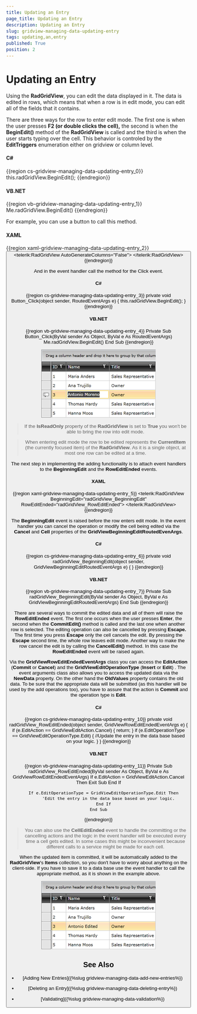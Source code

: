 ```yaml
---
title: Updating an Entry
page_title: Updating an Entry
description: Updating an Entry
slug: gridview-managing-data-updating-entry
tags: updating,an,entry
published: True
position: 2
---
```


# Updating an Entry

Using the __RadGridView__, you can edit the data displayed in it. The data is edited in rows, which means that when a row is in edit mode, you can edit all of the fields that it contains.

There are three ways for the row to enter edit mode. The first one is when the user presses __F2 (or double clicks the cell),__ the second is when the __BeginEdit()__ method of the __RadGridView__ is called and the third is when the user starts typing over the cell. This behavior is controled by the __EditTriggers__ enumeration either on gridview or column level.

#### __C#__

{{region cs-gridview-managing-data-updating-entry_0}}
	this.radGridView.BeginEdit();
{{endregion}}

#### __VB.NET__

{{region vb-gridview-managing-data-updating-entry_1}}
	Me.radGridView.BeginEdit()
{{endregion}}

For example, you can use a button to call this method.

#### __XAML__

{{region xaml-gridview-managing-data-updating-entry_2}}
	<StackPanel x:Name="LayoutRoot">
	    <Button Content="Edit"
	    Click="Button_Click" />
	    <telerik:RadGridView AutoGenerateColumns="False">
	        <!--...-->
	    </telerik:RadGridView>
	</StackPanel>
{{endregion}}

And in the event handler call the method for the Click event.

#### __C#__

{{region cs-gridview-managing-data-updating-entry_3}}
	private void Button_Click(object sender, RoutedEventArgs e)
	{
	    this.radGridView.BeginEdit();
	}
{{endregion}}

#### __VB.NET__

{{region vb-gridview-managing-data-updating-entry_4}}
	Private Sub Button_Click(ByVal sender As Object, ByVal e As RoutedEventArgs)
	    Me.radGridView.BeginEdit()
	End Sub
{{endregion}}

![](images/RadGridView_EditingItems_1.png)

>If the __IsReadOnly__ property of the __RadGridView__ is set to __True__ you won't be able to bring the row into edit mode.

>When entering edit mode the row to be edited represents the __CurrentItem__ (the currently focused item) of the __RadGridView__. As it is a single object, at most one row can be edited at a time.

The next step in implementing the adding functionality is to attach event handlers to the __BeginningEdit__ and the __RowEditEnded__ events.

#### __XAML__

{{region xaml-gridview-managing-data-updating-entry_5}}
	<telerik:RadGridView BeginningEdit="radGridView_BeginningEdit"
	             RowEditEnded="radGridView_RowEditEnded">
	    <!--...-->
	</telerik:RadGridView>
{{endregion}}


The __BeginningEdit__ event is raised before the row enters edit mode. In the event handler you can cancel the operation or modify the cell being edited via the __Cancel__ and __Cell__ properties of the __GridViewBeginningEditRoutedEvenArgs__.

#### __C#__

{{region cs-gridview-managing-data-updating-entry_6}}
	private void radGridView_BeginningEdit(object sender, GridViewBeginningEditRoutedEventArgs e)
	{
	}
{{endregion}}

#### __VB.NET__

{{region vb-gridview-managing-data-updating-entry_7}}
	Private Sub radGridView_BeginningEdit(ByVal sender As Object, ByVal e As GridViewBeginningEditRoutedEventArgs)
	End Sub
{{endregion}}

There are several ways to commit the edited data and all of them will raise the __RowEditEnded__ event. The first one occurs when the user presses __Enter__, the second when the __CommitEdit()__ method is called and the last one when another row is selected. The editing operation can also be cancelled by pressing __Escape.__ The first time you press __Escape__ only the cell cancels the edit. By pressing the __Escape__ second time, the whole row leaves edit mode. Another way to make the row cancel the edit is by calling the __CancelEdit()__ method. In this case the __RowEditEnded__ event will be raised again.

Via the __GridViewRowEditEndedEventArgs__ class you can access the __EditAction__ (__Commit__ or __Cancel__) and the __GridViewEditOperationType__ (__Insert__ or __Edit__) . The event arguments class also allows you to access the updated data via the __NewData__ property. On the other hand the __OldValues__ property contains the old data. To be sure that the appropriate data will be submitted (as this handler will be used by the add operations too), you have to assure that the action is __Commit__ and the operation type is __Edit__.

#### __C#__

{{region cs-gridview-managing-data-updating-entry_10}}
	private void radGridView_RowEditEnded(object sender, GridViewRowEditEndedEventArgs e)
	{
	    if (e.EditAction == GridViewEditAction.Cancel)
	    {
	        return;
	    }
	    if (e.EditOperationType == GridViewEditOperationType.Edit)
	    {
	        //Update the entry in the data base based on your logic.
	    }
	}
{{endregion}}

#### __VB.NET__

{{region vb-gridview-managing-data-updating-entry_11}}
	Private Sub radGridView_RowEditEnded(ByVal sender As Object, ByVal e As GridViewRowEditEndedEventArgs)
	    If e.EditAction = GridViewEditAction.Cancel Then
	        Exit Sub
	    End If
	
	    If e.EditOperationType = GridViewEditOperationType.Edit Then
	        'Edit the entry in the data base based on your logic.
	    End If
	End Sub
{{endregion}}

>You can also use the __CellEditEnded__ event to handle the committing or the cancelling actions and the logic in the event handler will be executed every time a cell gets edited. In some cases this might be inconvenient because different calls to a service might be made for each cell.

When the updated item is committed, it will be automatically added to the __RadGridView__'s __Items__ collection, so you don't have to worry about anything on the client-side. If you have to save it to a data base use the event handler to call the appropriate method, as it is shown in the example above.

![](images/RadGridView_EditingItems_2.png)

## See Also

 * [Adding New Entries]({%slug gridview-managing-data-add-new-entries%})

 * [Deleting an Entry]({%slug gridview-managing-data-deleting-entry%})

 * [Validating]({%slug gridview-managing-data-validation%})
